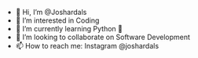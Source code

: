 - 👋 Hi, I’m @Joshardals
- 👀 I’m interested in Coding 
- 🌱 I’m currently learning Python 🐍 
- 💞️ I’m looking to collaborate on Software Development
- 📫 How to reach me: Instagram @joshardals

<!---
Joshardals/Joshardals is a ✨ special ✨ repository because its `README.md` (this file) appears on your GitHub profile.
You can click the Preview link to take a look at your changes.
--->
